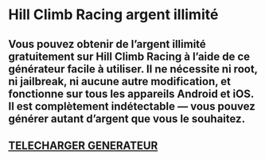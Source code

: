 # Hill Climb Racing argent illimité
## Vous pouvez obtenir de l’argent illimité gratuitement sur Hill Climb Racing à l’aide de ce générateur facile à utiliser. Il ne nécessite ni root, ni jailbreak, ni aucune autre modification, et fonctionne sur tous les appareils Android et iOS. Il est complètement indétectable — vous pouvez générer autant d’argent que vous le souhaitez.

## [TELECHARGER GENERATEUR](https://cosmicfiles.info/cl/i/7d2evg)



